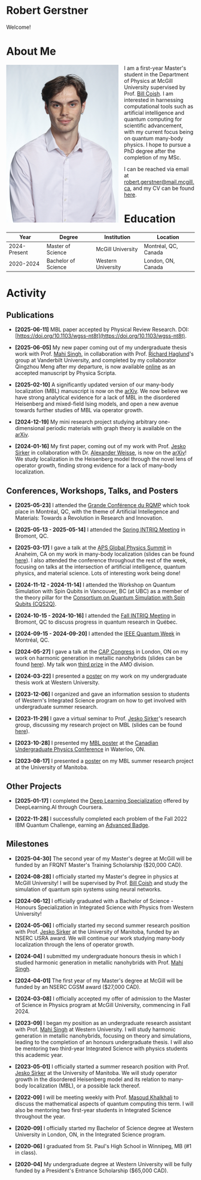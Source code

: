 # Robert Gerstner

Welcome!

# About Me

<img src="./home_media/headshot1.jpg" alt="Headshot1" style="height:420px; width:300px; float:left; margin-right:15px;margin-bottom:15px;"> 

I am a first-year Master's student in the Department of Physics at McGill University supervised by Prof. [Bill Coish](https://www.physics.mcgill.ca/~coish/). I am interested in harnessing computational tools such as artificial intelligence and quantum computing for scientific advancement, with my current focus being on quantum many-body physics. I hope to pursue a PhD degree after the completion of my MSc.

I can be reached via email at [robert.gerstner@mail.mcgill.ca](mailto:robert.gerstner@mail.mcgill.ca), and my CV can be found [here](./home_media/CV_June_2025.pdf).

# Education

| Year           | Degree               | Institution         | Location              |
|----------------|----------------------|---------------------|-----------------------|
| 2024-Present   | Master of Science    | McGill University   | Montréal, QC, Canada  |
| 2020-2024      | Bachelor of Science  | Western University  | London, ON, Canada    |

# Activity

## Publications

- **[2025-06-11]** MBL paper accepted by Physical Review Research. DOI: [https://doi.org/10.1103/wgss-nt8t](https://doi.org/10.1103/wgss-nt8t).

- **[2025-06-05]** My new paper coming out of my undergraduate thesis work with Prof. [Mahi Singh](https://physics.uwo.ca/~msingh/), in collaboration with Prof. [Richard Haglund](https://my.vanderbilt.edu/richardhaglund/)'s group at Vanderbilt University, and completed by my collaborator Qingzhou Meng after my departure, is now available [online](https://iopscience.iop.org/article/10.1088/1402-4896/ade1ae) as an accepted manuscript by Physica Scripta.

- **[2025-02-10]** A significantly updated version of our many-body localization (MBL) manuscript is now on the [arXiv](https://arxiv.org/abs/2401.08031). We now believe we have strong analytical evidence for a lack of MBL in the disordered Heisenberg and mixed-field Ising models, and open a new avenue towards further studies of MBL via operator growth.

- **[2024-12-19]** My mini research project studying arbitrary one-dimensional periodic materials with graph theory is available on the [arXiv](https://arxiv.org/abs/2412.15107).

- **[2024-01-16]** My first paper, coming out of my work with Prof. [Jesko Sirker](http://drop.physics.umanitoba.ca/~jsirker/Dokuwiki/doku.php?id=home) in collaboration with Dr. [Alexander Weisse](https://people.mpim-bonn.mpg.de/weisse/), is now on the [arXiv](https://arxiv.org/abs/2401.08031)! We study localization in the Heisenberg model through the novel lens of operator growth, finding strong evidence for a lack of many-body localization.

## Conferences, Workshops, Talks, and Posters

- **[2025-05-23]** I attended the [Grande Conférence du RQMP](https://rqmp.ca/en/event/rqmp-grande-conference-2025-edition/) which took place in Montréal, QC, with the theme of Artificial Intellegence and Materials: Towards a Revolution in Research and Innovation.

- **[2025-05-13 - 2025-05-14]** I attended the [Spring INTRIQ Meeting](https://www.intriq.org/events/rencontre-printaniere-2025-de-lintriq) in Bromont, QC.

- **[2025-03-17]** I gave a talk at the [APS Global Physics Summit](https://summit.aps.org/) in Anaheim, CA on my work in many-body localization (slides can be found [here](./home_media/APS_slides_2025.pdf)). I also attended the conference throughout the rest of the week, focusing on talks at the intersection of artificial intelligence, quantum physics, and material science. Lots of interesting work being done!

- **[2024-11-12 - 2024-11-14]** I attended the Workshop on Quantum Simulation with Spin Qubits in Vancouver, BC (at UBC) as a member of the theory pillar for the [Consortium on Quantum Simulation with Spin Qubits (CQS2Q)](https://www.nserc-crsng.gc.ca/ase-oro/Details-Detailles_eng.asp?id=751954).

- **[2024-10-15 - 2024-10-16]** I attended the [Fall INTRIQ Meeting](https://www.intriq.org/events/rencontre-automnale-2024-de-lintriq) in Bromont, QC to discuss progress in quantum research in Québec.

- **[2024-09-15 - 2024-09-20]** I attended the [IEEE Quantum Week](https://qce.quantum.ieee.org/2024/) in Montréal, QC.

- **[2024-05-27]** I gave a talk at the [CAP Congress](https://cap.ca/congress-conference/past-congress/2024-cap-congress/) in London, ON on my work on harmonic generation in metallic nanohybrids (slides can be found [here](./home_media/CAP_slides_2024.pdf)). My talk won [third prize](./home_media/CAP_certificate_2024.pdf) in the AMO division.

- **[2024-03-22]** I presented a [poster](./home_media/undergrad_thesis_poster.pdf) on my work on my undergraduate thesis work at Western University.

- **[2023-12-06]** I organized and gave an information session to students of Western's Integrated Science program on how to get involved with undergraduate summer research.

- **[2023-11-29]** I gave a virtual seminar to Prof. [Jesko Sirker](http://drop.physics.umanitoba.ca/~jsirker/Dokuwiki/doku.php?id=home)'s research group, discussing my research project on MBL (slides can be found [here](./home_media/MBL_talk_2023.pdf)).

- **[2023-10-28]** I presented my [MBL poster](./home_media/MBL_poster_2023.pdf) at the [Canadian Undergraduate Physics Conference](https://cap.ca/congress-conference/cupc/) in Waterloo, ON.

- **[2023-08-17]** I presented a [poster](./home_media/MBL_poster_2023.pdf) on my MBL summer research project at the University of Manitoba.

## Other Projects

- **[2025-01-17]** I completed the [Deep Learning Specialization](https://www.coursera.org/account/accomplishments/specialization/XYUQHJB8WBLT) offered by DeepLearning.AI through Coursera.

- **[2022-11-28]** I successfully completed each problem of the Fall 2022 IBM Quantum Challenge, earning an [Advanced Badge](https://www.credly.com/badges/cfbd99aa-2bab-44b7-bdba-4e430ff478e6/linked_in_profile).

## Milestones

- **[2025-04-30]** The second year of my Master's degree at McGill will be funded by an FRQNT Master's Training Scholarship ($20,000 CAD).

- **[2024-08-28]** I officially started my Master's degree in physics at McGill University! I will be supervised by Prof. [Bill Coish](https://www.physics.mcgill) and study the simulation of quantum spin systems using neural networks.

- **[2024-06-12]** I officially graduated with a Bachelor of Science - Honours Specialization in Integrated Science with Physics from Western University!

- **[2024-05-06]** I officially started my second summer research position with Prof. [Jesko Sirker](http://drop.physics.umanitoba.ca/~jsirker/Dokuwiki/doku.php?id=home) at the University of Manitoba, funded by an NSERC USRA award. We will continue our work studying many-body localization through the lens of operator growth.

- **[2024-04]** I submitted my undergraduate honours thesis in which I studied harmonic generation in metallic nanohybrids with Prof. [Mahi Singh](https://physics.uwo.ca/~msingh/).

- **[2024-04-01]** The first year of my Master's degree at McGill will be funded by an NSERC CGSM award ($27,000 CAD).

- **[2024-03-08]** I officially accepted my offer of admission to the Master of Science in Physics program at McGill University, commencing in Fall 2024.

- **[2023-09]** I began my position as an undergraduate research assistant with Prof. [Mahi Singh](https://physics.uwo.ca/~msingh/) at Western University. I will study harmonic generation in metallic nanohybrids, focusing on theory and simulations, leading to the completion of an honours undergraduate thesis. I will also be mentoring two third-year Integrated Science with physics students this academic year.

- **[2023-05-01]** I officially started a summer research position with Prof. [Jesko Sirker](http://drop.physics.umanitoba.ca/~jsirker/Dokuwiki/doku.php?id=home) at the University of Manitoba. We will study operator growth in the disordered Heisenberg model and its relation to many-body localization (MBL), or a possible lack thereof.

- **[2022-09]** I will be meeting weekly with Prof. [Masoud Khalkhali](https://www.math.uwo.ca/faculty/khalkhali/) to discuss the mathematical aspects of quantum computing this term. I will also be mentoring two first-year students in Integrated Science throughout the year.

- **[2020-09]** I officially started my Bachelor of Science degree at Western University in London, ON, in the Integrated Science program.

- **[2020-06]** I graduated from St. Paul's High School in Winnipeg, MB (#1 in class).

- **[2020-04]** My undergraduate degree at Western University will be fully funded by a President's Entrance Scholarship ($65,000 CAD).